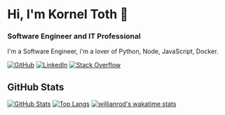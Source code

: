 # Hi, I'm Kornel Toth 👋


### Software Engineer and IT Professional


I'm a Software Engineer, i'm a lover of Python, Node, JavaScript, Docker.

[![GitHub](https://img.shields.io/badge/GitHub-kitodev-black)](https://github.com/kitodev)
[![LinkedIn](https://img.shields.io/badge/LinkedIn-kornel--toth-blue)](https://www.linkedin.com/in/korn%C3%A9l-t%C3%B3th-1aa187148/)
[![Stack Overflow](https://img.shields.io/badge/Stack&nbsp;Overflow-kornel--toth-orange)](https://stackoverflow.com/users/5300019/korneltoth?tab=profile)

## GitHub Stats

[![GitHub Stats](https://github-readme-stats.vercel.app/api?username=kitodev&&show_icons=true&theme=dracula)](https://tikona.hu)
[![Top Langs](https://github-readme-stats.vercel.app/api/top-langs/?username=kitodev)](https://github.com/kitodev/github-readme-stats)
[![willianrod's wakatime stats](https://github-readme-stats.vercel.app/api/wakatime?username=kitodev)](https://github.com/kitodev/github-readme-stats)
